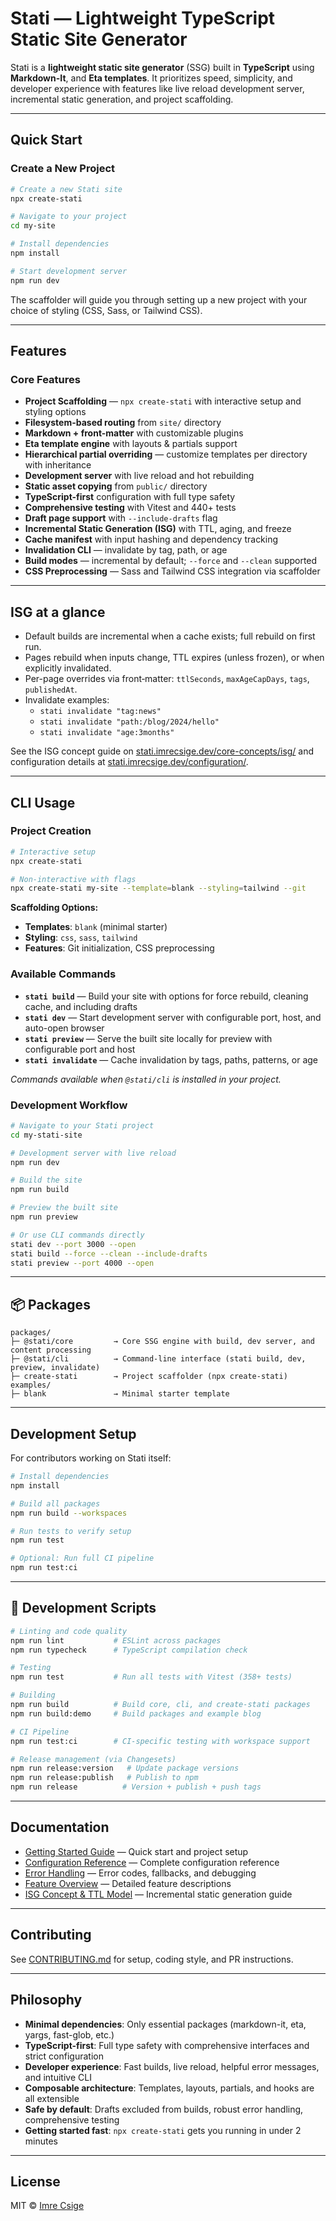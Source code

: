 # Stati — Lightweight TypeScript Static Site Generator

Stati is a **lightweight static site generator** (SSG) built in **TypeScript** using **Markdown-It**, and **Eta templates**. It prioritizes speed, simplicity, and developer experience with features like live reload development server, incremental static generation, and project scaffolding.

---

## Quick Start

### Create a New Project

```bash
# Create a new Stati site
npx create-stati

# Navigate to your project
cd my-site

# Install dependencies
npm install

# Start development server
npm run dev

```

The scaffolder will guide you through setting up a new project with your choice of styling (CSS, Sass, or Tailwind CSS).

---

## Features

### Core Features

- **Project Scaffolding** — `npx create-stati` with interactive setup and styling options
- **Filesystem-based routing** from `site/` directory
- **Markdown + front-matter** with customizable plugins
- **Eta template engine** with layouts & partials support
- **Hierarchical partial overriding** — customize templates per directory with inheritance
- **Development server** with live reload and hot rebuilding
- **Static asset copying** from `public/` directory
- **TypeScript-first** configuration with full type safety
- **Comprehensive testing** with Vitest and 440+ tests
- **Draft page support** with `--include-drafts` flag
- **Incremental Static Generation (ISG)** with TTL, aging, and freeze
- **Cache manifest** with input hashing and dependency tracking
- **Invalidation CLI** — invalidate by tag, path, or age
- **Build modes** — incremental by default; `--force` and `--clean` supported
- **CSS Preprocessing** — Sass and Tailwind CSS integration via scaffolder

---

## ISG at a glance

- Default builds are incremental when a cache exists; full rebuild on first run.
- Pages rebuild when inputs change, TTL expires (unless frozen), or when explicitly invalidated.
- Per-page overrides via front‑matter: `ttlSeconds`, `maxAgeCapDays`, `tags`, `publishedAt`.
- Invalidate examples:
  - `stati invalidate "tag:news"`
  - `stati invalidate "path:/blog/2024/hello"`
  - `stati invalidate "age:3months"`

See the ISG concept guide on [stati.imrecsige.dev/core-concepts/isg/](https://stati.imrecsige.dev/core-concepts/isg/) and configuration details at [stati.imrecsige.dev/configuration/](https://stati.imrecsige.dev/configuration/).

---

## CLI Usage

### Project Creation

```bash
# Interactive setup
npx create-stati

# Non-interactive with flags
npx create-stati my-site --template=blank --styling=tailwind --git
```

**Scaffolding Options:**

- **Templates**: `blank` (minimal starter)
- **Styling**: `css`, `sass`, `tailwind`
- **Features**: Git initialization, CSS preprocessing

### Available Commands

- **`stati build`** — Build your site with options for force rebuild, cleaning cache, and including drafts
- **`stati dev`** — Start development server with configurable port, host, and auto-open browser
- **`stati preview`** — Serve the built site locally for preview with configurable port and host
- **`stati invalidate`** — Cache invalidation by tags, paths, patterns, or age

_Commands available when `@stati/cli` is installed in your project._

### Development Workflow

```bash
# Navigate to your Stati project
cd my-stati-site

# Development server with live reload
npm run dev

# Build the site
npm run build

# Preview the built site
npm run preview

# Or use CLI commands directly
stati dev --port 3000 --open
stati build --force --clean --include-drafts
stati preview --port 4000 --open
```

---

## 📦 Packages

```
packages/
├─ @stati/core         → Core SSG engine with build, dev server, and content processing
├─ @stati/cli          → Command-line interface (stati build, dev, preview, invalidate)
├─ create-stati        → Project scaffolder (npx create-stati)
examples/
├─ blank               → Minimal starter template
```

---

## Development Setup

For contributors working on Stati itself:

```bash
# Install dependencies
npm install

# Build all packages
npm run build --workspaces

# Run tests to verify setup
npm run test

# Optional: Run full CI pipeline
npm run test:ci
```

---

## 📁 Development Scripts

```bash
# Linting and code quality
npm run lint           # ESLint across packages
npm run typecheck      # TypeScript compilation check

# Testing
npm run test           # Run all tests with Vitest (358+ tests)

# Building
npm run build          # Build core, cli, and create-stati packages
npm run build:demo     # Build packages and example blog

# CI Pipeline
npm run test:ci        # CI-specific testing with workspace support

# Release management (via Changesets)
npm run release:version   # Update package versions
npm run release:publish   # Publish to npm
npm run release          # Version + publish + push tags
```

---

## Documentation

- [Getting Started Guide](https://stati.imrecsige.dev/getting-started/) — Quick start and project setup
- [Configuration Reference](https://stati.imrecsige.dev/configuration/) — Complete configuration reference
- [Error Handling](https://stati.imrecsige.dev/api/error-handling/) — Error codes, fallbacks, and debugging
- [Feature Overview](https://stati.imrecsige.dev/core-concepts/) — Detailed feature descriptions
- [ISG Concept & TTL Model](https://stati.imrecsige.dev/core-concepts/isg/) — Incremental static generation guide

---

## Contributing

See [CONTRIBUTING.md](./CONTRIBUTING.md) for setup, coding style, and PR instructions.

---

## Philosophy

- **Minimal dependencies**: Only essential packages (markdown-it, eta, yargs, fast-glob, etc.)
- **TypeScript-first**: Full type safety with comprehensive interfaces and strict configuration
- **Developer experience**: Fast builds, live reload, helpful error messages, and intuitive CLI
- **Composable architecture**: Templates, layouts, partials, and hooks are all extensible
- **Safe by default**: Drafts excluded from builds, robust error handling, comprehensive testing
- **Getting started fast**: `npx create-stati` gets you running in under 2 minutes

---

## License

MIT © [Imre Csige](https://github.com/ianchak)
